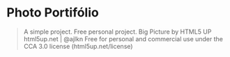 # Photo Portifólio

> A simple project.
> Free personal project.
Big Picture by HTML5 UP
html5up.net | @ajlkn
Free for personal and commercial use under the CCA 3.0 license (html5up.net/license)

